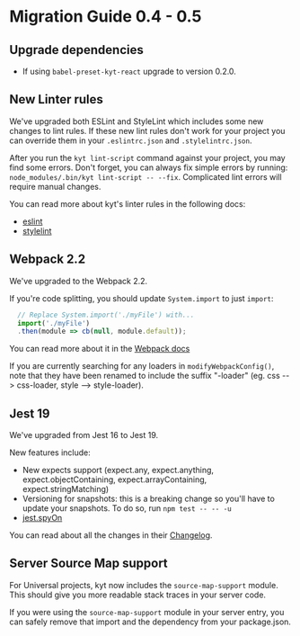 # Migration Guide 0.4 - 0.5

## Upgrade dependencies
- If using `babel-preset-kyt-react` upgrade to version 0.2.0.

## New Linter rules
We've upgraded both ESLint and StyleLint which includes some new changes to lint rules. If these new lint rules don't work for your project you can override them in your `.eslintrc.json` and `.stylelintrc.json`.

After you run the `kyt lint-script` command against your project, you may find some errors. Don't forget, you can always fix simple errors by running: `node_modules/.bin/kyt lint-script -- --fix`. Complicated lint errors will require manual changes.

You can read more about kyt's linter rules in the following docs:
- [eslint](/packages/eslint-config-kyt)
- [stylelint](/packages/stylelint-config-kyt)

## Webpack 2.2
We've upgraded to the Webpack 2.2.

If you're code splitting, you should update `System.import` to just `import`:
```js
  // Replace System.import('./myFile') with...
  import('./myFile')
  .then(module => cb(null, module.default));
```
You can read more about it in the [Webpack docs](https://webpack.js.org/guides/code-splitting-import/#dynamic-import)

If you are currently searching for any loaders in `modifyWebpackConfig()`, note that they have been renamed to include the suffix "-loader" (eg. css --> css-loader, style --> style-loader).

## Jest 19
We've upgraded from Jest 16 to Jest 19.

New features include:
- New expects support (expect.any, expect.anything, expect.objectContaining, expect.arrayContaining, expect.stringMatching)
- Versioning for snapshots: this is a breaking change so you'll have to update your snapshots. To do so, run `npm test -- -- -u`
-  [jest.spyOn](http://facebook.github.io/jest/docs/jest-object.html#jestspyonobject-methodname)

You can read about all the changes in their [Changelog](https://github.com/facebook/jest/blob/master/CHANGELOG.md).

## Server Source Map support
For Universal projects, kyt now includes the `source-map-support` module. This should give you more readable stack traces in your server code.
 
If you were using the `source-map-support` module in your server entry, you can safely remove that import and the dependency from your package.json.
